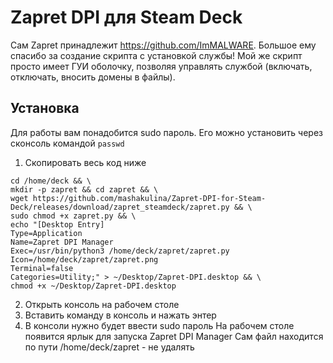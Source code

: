 # Zapret DPI для Steam Deck
Сам Zapret принадлежит https://github.com/ImMALWARE. Большое ему спасибо за создание скрипта с установкой службы!
Мой же скрипт просто имеет ГУИ оболочку, позволяя управлять службой (включать, отключать, вносить домены в файлы).
## Установка
Для работы вам понадобится sudo пароль. Его можно установить через сконсоль командой `passwd`
1. Скопировать весь код ниже
```  
cd /home/deck && \
mkdir -p zapret && cd zapret && \
wget https://github.com/mashakulina/Zapret-DPI-for-Steam-Deck/releases/download/zapret_steamdeck/zapret.py && \
sudo chmod +x zapret.py && \
echo "[Desktop Entry]
Type=Application
Name=Zapret DPI Manager
Exec=/usr/bin/python3 /home/deck/zapret/zapret.py
Icon=/home/deck/zapret/zapret.png
Terminal=false
Categories=Utility;" > ~/Desktop/Zapret-DPI.desktop && \
chmod +x ~/Desktop/Zapret-DPI.desktop
```  
2. Открыть консоль на рабочем столе
3. Вставить команду в консоль и нажать энтер
4. В консоли нужно будет ввести sudo пароль
На рабочем столе появится ярлык для запуска Zapret DPI Manager
Сам файл находится по пути /home/deck/zapret - не удалять
